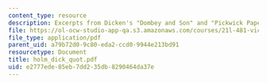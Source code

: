 ```yaml
---
content_type: resource
description: Excerpts from Dicken's "Dombey and Son" and "Pickwick Papers."
file: https://ol-ocw-studio-app-qa.s3.amazonaws.com/courses/21l-481-victorian-literature-and-culture-spring-2003/e2777ede85eb7dd235db8290464da37e_holm_dick_quot.pdf
file_type: application/pdf
parent_uid: a79b72d0-9c80-eda2-ccd0-9944e213bd91
resourcetype: Document
title: holm_dick_quot.pdf
uid: e2777ede-85eb-7dd2-35db-8290464da37e
---
```

